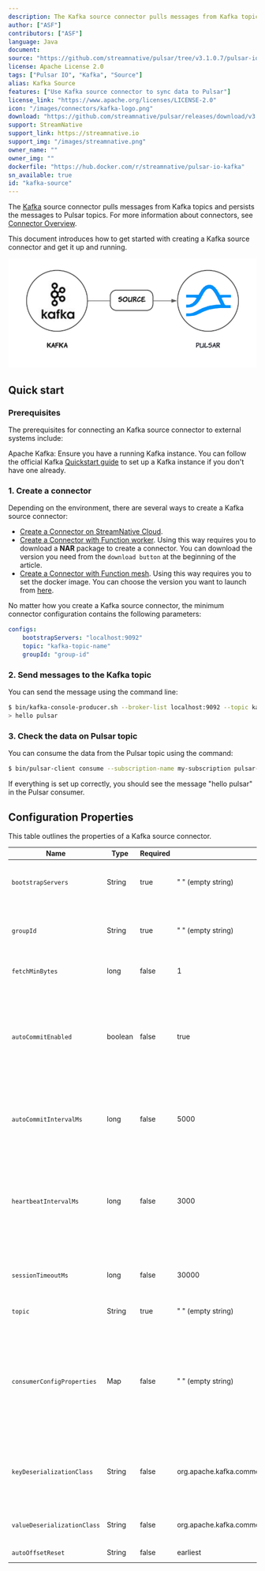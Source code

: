```yaml
---
description: The Kafka source connector pulls messages from Kafka topics and persists the messages to Pulsar topics.
author: ["ASF"]
contributors: ["ASF"]
language: Java
document:
source: "https://github.com/streamnative/pulsar/tree/v3.1.0.7/pulsar-io/kafka"
license: Apache License 2.0
tags: ["Pulsar IO", "Kafka", "Source"]
alias: Kafka Source
features: ["Use Kafka source connector to sync data to Pulsar"]
license_link: "https://www.apache.org/licenses/LICENSE-2.0"
icon: "/images/connectors/kafka-logo.png"
download: "https://github.com/streamnative/pulsar/releases/download/v3.1.0.7/pulsar-io-kafka-3.1.0.7.nar"
support: StreamNative
support_link: https://streamnative.io
support_img: "/images/streamnative.png"
owner_name: ""
owner_img: ""
dockerfile: "https://hub.docker.com/r/streamnative/pulsar-io-kafka"
sn_available: true
id: "kafka-source"
---
```


The [Kafka](https://kafka.apache.org/) source connector pulls messages from Kafka topics and persists the messages to Pulsar topics. For more information about connectors, see [Connector Overview](https://docs.streamnative.io/docs/connector-overview).

This document introduces how to get started with creating a Kafka source connector and get it up and running.

![](/images/connectors/kafka-source.png)

## Quick start

### Prerequisites

The prerequisites for connecting an Kafka source connector to external systems include:

Apache Kafka: Ensure you have a running Kafka instance. You can follow the official Kafka [Quickstart guide](https://kafka.apache.org/quickstart) to set up a Kafka instance if you don't have one already.

### 1. Create a connector
Depending on the environment, there are several ways to create a Kafka source connector:

- [Create a Connector on StreamNative Cloud](https://docs.streamnative.io/docs/connector-create).
- [Create a Connector with Function worker](https://pulsar.apache.org/docs/io-quickstart/).
Using this way requires you to download a **NAR** package to create a connector. You can download the version you need from the `download button` at the beginning of the article.
- [Create a Connector with Function mesh](https://functionmesh.io/docs/connectors/run-connector).
Using this way requires you to set the docker image. You can choose the version you want to launch from [here](https://hub.docker.com/r/streamnative/pulsar-io-elastic-search).

No matter how you create a Kafka source connector, the minimum connector configuration contains the following parameters:
```yaml
configs:
    bootstrapServers: "localhost:9092"
    topic: "kafka-topic-name"
    groupId: "group-id"
```

### 2. Send messages to the Kafka topic

You can send the message using the command line:
```sh
$ bin/kafka-console-producer.sh --broker-list localhost:9092 --topic kafka-topic-name
> hello pulsar
```

### 3. Check the data on Pulsar topic

You can consume the data from the Pulsar topic using the command:
```sh
$ bin/pulsar-client consume --subscription-name my-subscription pulsar-topic-name -n 0
```

If everything is set up correctly, you should see the message "hello pulsar" in the Pulsar consumer.

## Configuration Properties

This table outlines the properties of a Kafka source connector.

| Name | Type| Required | Default | Description 
|------|----------|---------|-------------|-------------|
|  `bootstrapServers` |String| true | " " (empty string) | A comma-separated list of host and port pairs for establishing the initial connection to the Kafka cluster. |
| `groupId` |String| true | " " (empty string) | A unique string that identifies the group of consumer processes to which this consumer belongs. |
| `fetchMinBytes` | long|false | 1 | The minimum byte expected for each fetch response. |
| `autoCommitEnabled` | boolean |false | true | If set to true, the consumer's offset is periodically committed in the background.<br/><br/> This committed offset is used when the process fails as the position from which a new consumer begins. |
| `autoCommitIntervalMs` | long|false | 5000 | The frequency in milliseconds that the consumer offsets are auto-committed to Kafka if `autoCommitEnabled` is set to true. |
| `heartbeatIntervalMs` | long| false | 3000 | The interval between heartbeats to the consumer when using Kafka's group management facilities. <br/><br/>**Note: `heartbeatIntervalMs` must be smaller than `sessionTimeoutMs`**.|
| `sessionTimeoutMs` | long|false | 30000 | The timeout used to detect consumer failures when using Kafka's group management facility. |
| `topic` | String|true | " " (empty string)| The Kafka topic that sends messages to Pulsar. |
|  `consumerConfigProperties` | Map| false | " " (empty string) | The consumer configuration properties to be passed to consumers. <br/><br/>**Note: other properties specified in the connector configuration file take precedence over this configuration**. |
| `keyDeserializationClass` | String|false | org.apache.kafka.common.serialization.StringDeserializer | The deserializer class for Kafka consumers to deserialize keys.<br/> The deserializer is set by a specific implementation of [`KafkaAbstractSource`](https://github.com/apache/pulsar/blob/master/pulsar-io/kafka/src/main/java/org/apache/pulsar/io/kafka/KafkaAbstractSource.java).
| `valueDeserializationClass` | String|false | org.apache.kafka.common.serialization.ByteArrayDeserializer | The deserializer class for Kafka consumers to deserialize values.
| `autoOffsetReset` | String | false | earliest | The default offset reset policy. |